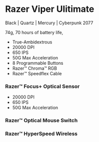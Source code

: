 # Razer Viper Ulitimate


Black | Quartz | Mercury | Cyberpunk 2077

74g, 70 hours of battery life, 

- True-Ambidextrous
- 20000 DPI
- 650 IPS
- 50G Max Acceleration
- 8 Programmable Buttons
- Razer™ Chroma™ RGB
- Razer™ Speedflex Cable

### Razer™ Focus+ Optical Sensor
- 20000 DPI
- 650 IPS
- 50G Max Acceleration
### Razer™ Optical Mouse Switch

### Razer™ HyperSpeed Wireless